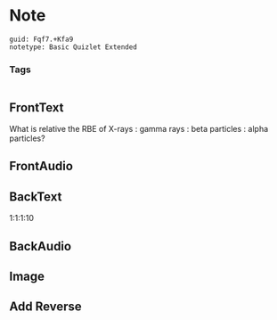 # Note
```
guid: Fqf7.+Kfa9
notetype: Basic Quizlet Extended
```

### Tags
```
```

## FrontText
What is relative the RBE of 
X-rays : gamma rays : beta particles : alpha particles?

## FrontAudio


## BackText
1:1:1:10

## BackAudio


## Image


## Add Reverse

